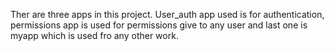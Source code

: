 Ther are three apps in this project. User_auth app used is for authentication, permissions app is used for permissions give to any user
and last one is myapp which is used fro any other work.

